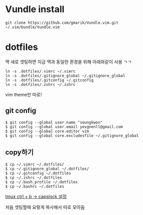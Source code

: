 # Vundle install

```
git clone https://github.com/gmarik/Vundle.vim.git ~/.vim/bundle/Vundle.vim
```
# dotfiles

맥 새로 셋팅하면 지금 맥과 동일한 환경을 위해 아래와같이 사용 ㄱㄱ

```
ln -s .dotfiles/.vimrc ~/.vimrc
ln -s .dotfiles/.gitignore_global ~/.gitignore_global
ln -s .dotfiles/.gitconfig ~/.gitconfig
ln -s .dotfiles/.zshrc ~/.zshrc
```
vim theme만 따로!


## git config
```
$ git config --global user.name "seungkwon"
$ git config --global user.email yevgnenll@gmail.com 
$ git config --global core.editor vim
$ git config --global core.excludesfile ~/.gitignore_global
```

## copy하기

```
$ cp ~/.vimrc ~/.dotfiles/
$ cp ~/.gitignore_global ~/.dotfiles/
$ cp ~/.gitconfig ~/.dotfiles
$ cp ~/.zshrc ~/.dotfiles
$ cp ~/.bash_profile ~/.dotfiles
$ cp ~/.bashrc ~/.dotfiles
```

[tmux ctrl + b -> capslock 설정](https://gist.github.com/burtlo/3788048)

처음 셋팅할때 요렇게 복사해서 따로 모아둠
